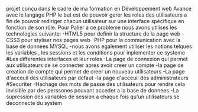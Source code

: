
projet conçu dans le cadre de ma formation en Développement web Avance avec le langage PHP le but est de pouvoir gerer les roles des utilisateurs a fin de pouvoir rediriger chacun utilisateur sur une interface spécifique en fonction de son rôle. Pour Palier a ce probleme 
nous avons utilises les technologies suivante:
-HTML5 pour definir la structure de la page web
-CSS3 pour styliser nos pages web
-PHP pour la communication avec la base de donnees MYSQL
-nous avons egalement utiliser les notions telques les variables , les sessions et les conditions pour inplementer ce systeme
#Les differentes interfaces et leur roles 
-La page de connexion qui permet aux utilisateurs de se connecter apres avoir creer un compte 
-la page de creation de compte qui permet de creer un nouveau utilisateurs
-La page d'acceuil des utilisateurs par defaut
-la page d'acceuil des administrateurs
#Securiter
-Hachage des mots de passe des utilisateurs pour rendre cela invisible par des perssones pouvant acceder a la base de donnees
-La supression des variables de session a chaque fois qu'un utilisateurs se deconnecte du system
 
